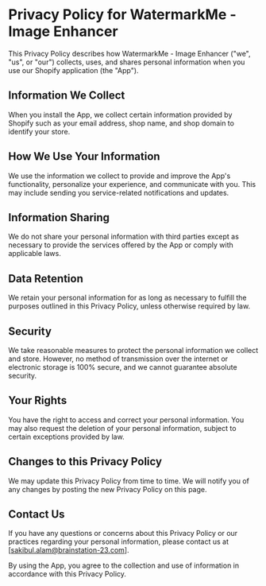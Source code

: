 # Privacy Policy for WatermarkMe - Image Enhancer

This Privacy Policy describes how WatermarkMe - Image Enhancer ("we", "us", or "our") collects, uses, and shares personal information when you use our Shopify application (the "App").

## Information We Collect

When you install the App, we collect certain information provided by Shopify such as your email address, shop name, and shop domain to identify your store.

## How We Use Your Information

We use the information we collect to provide and improve the App's functionality, personalize your experience, and communicate with you. This may include sending you service-related notifications and updates.

## Information Sharing

We do not share your personal information with third parties except as necessary to provide the services offered by the App or comply with applicable laws.

## Data Retention

We retain your personal information for as long as necessary to fulfill the purposes outlined in this Privacy Policy, unless otherwise required by law.

## Security

We take reasonable measures to protect the personal information we collect and store. However, no method of transmission over the internet or electronic storage is 100% secure, and we cannot guarantee absolute security.

## Your Rights

You have the right to access and correct your personal information. You may also request the deletion of your personal information, subject to certain exceptions provided by law.

## Changes to this Privacy Policy

We may update this Privacy Policy from time to time. We will notify you of any changes by posting the new Privacy Policy on this page.

## Contact Us

If you have any questions or concerns about this Privacy Policy or our practices regarding your personal information, please contact us at [sakibul.alam@brainstation-23.com].

By using the App, you agree to the collection and use of information in accordance with this Privacy Policy.
